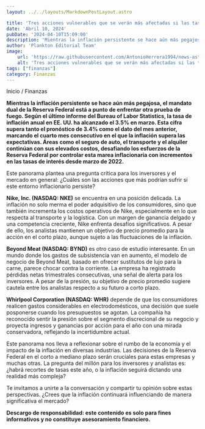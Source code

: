```yaml
---
layout: ../../layouts/MarkdownPostLayout.astro

title: 'Tres acciones vulnerables que se verán más afectadas si las tasas de interés no disminuyen'
date: 'Abril 10, 2024'
pubDate: '2024-04-10T15:09:00'
description: 'Mientras la inflación persistente se hace aún más pegajosa, el mandato dual de la Reserva Federal está a punto de enfrentar otra prueba de fuego.'
author: 'Plankton Editorial Team'
image:
    url: 'https://raw.githubusercontent.com/AntonioHerrera1994/news-astro/master/src/assets/finanzas/finanzas11.webp'
    alt: 'Tres acciones vulnerables que se verán más afectadas si las tasas de interés no disminuyen'
tags: ["finanzas"]
category: Finanzas
---
```


<span><a href="/" style="text-decoration:none;color:#0F1416">Inicio</a> / <a href="/finanzas" style="text-decoration:none;color:#0F1416">Finanzas</a></span>


<p style="font-weight: bold;">Mientras la inflación persistente se hace aún más pegajosa, el mandato dual de la Reserva Federal está a punto de enfrentar otra prueba de fuego. Según el último informe del Bureau of Labor Statistics, la tasa de inflación anual en EE. UU. ha alcanzado el 3.5% en marzo. Esta cifra supera tanto el pronóstico de 3.4% como el dato del mes anterior, marcando el cuarto mes consecutivo en el que la inflación supera las expectativas. Áreas como el seguro de auto, el transporte y el alquiler continúan con sus elevados costos, desafiando los esfuerzos de la Reserva Federal por controlar esta marea inflacionaria con incrementos en las tasas de interés desde marzo de 2022.</p>

Este panorama plantea una pregunta crítica para los inversores y el mercado en general: ¿Cuáles son las acciones que más podrían sufrir si este entorno inflacionario persiste?

**Nike, Inc. (NASDAQ: NKE)** se encuentra en una posición delicada. La inflación no solo merma el poder adquisitivo de los consumidores, sino que también incrementa los costos operativos de Nike, especialmente en lo que respecta al transporte y la logística. Con un margen de ganancia delgado y una competencia creciente, Nike enfrenta desafíos significativos. A pesar de ello, los analistas mantienen un objetivo de precio promedio para la acción en el corto plazo, aunque sujeto a las fluctuaciones de la inflación.

**Beyond Meat (NASDAQ: BYND)** es otro caso de estudio interesante. En un mundo donde los gastos de subsistencia van en aumento, el modelo de negocio de Beyond Meat, basado en ofrecer sustitutos de lujo para la carne, parece chocar contra la corriente. La empresa ha registrado pérdidas netas trimestrales consecutivas, una señal de alerta para los inversores. A pesar de la presión, su objetivo de precio promedio sugiere cautela entre los analistas respecto a su futuro a corto plazo.

**Whirlpool Corporation (NASDAQ: WHR)** depende de que los consumidores realicen gastos considerables en electrodomésticos, una decisión que suele posponerse cuando los presupuestos se agotan. La compañía ha reconocido sentir la presión sobre el segmento discrecional de su negocio y proyecta ingresos y ganancias por acción para el año con una mirada conservadora, reflejando la incertidumbre actual.

Este panorama nos lleva a reflexionar sobre el rumbo de la economía y el impacto de la inflación en diversas industrias. Las decisiones de la Reserva Federal en el corto a mediano plazo serán cruciales para estas empresas y muchas otras. La pregunta del millón para los inversores y analistas es: ¿habrá recortes de tasas este año, o la inflación seguirá dictando una realidad más compleja? 

Te invitamos a unirte a la conversación y compartir tu opinión sobre estas perspectivas. ¿Crees que la inflación continuará influenciando de manera significativa el mercado?

**Descargo de responsabilidad: este contenido es solo para fines informativos y no constituye asesoramiento financiero.**
